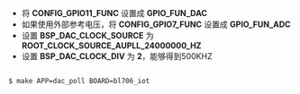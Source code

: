 - 将 **CONFIG_GPIO11_FUNC** 设置成 **GPIO_FUN_DAC**
- 如果使用外部参考电压，将 **CONFIG_GPIO7_FUNC** 设置成 **GPIO_FUN_ADC**
- 设置 **BSP_DAC_CLOCK_SOURCE**  为 **ROOT_CLOCK_SOURCE_AUPLL_24000000_HZ**
- 设置 **BSP_DAC_CLOCK_DIV**  为 **2**，能够得到500KHZ

```bash

$ make APP=dac_poll BOARD=bl706_iot

```